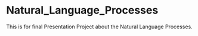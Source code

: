 # Natural_Language_Processes
This is for final Presentation Project about the Natural Language Processes. 
